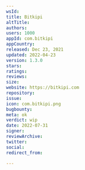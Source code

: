 ```yaml
---
wsId: 
title: Bitkipi
altTitle: 
authors: 
users: 1000
appId: com.bitkipi
appCountry: 
released: Dec 23, 2021
updated: 2022-04-23
version: 1.3.0
stars: 
ratings: 
reviews: 
size: 
website: https://bitkipi.com
repository: 
issue: 
icon: com.bitkipi.png
bugbounty: 
meta: ok
verdict: wip
date: 2022-07-31
signer: 
reviewArchive: 
twitter: 
social: 
redirect_from: 

---
```


